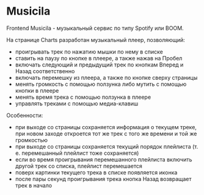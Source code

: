 # Musicila
Frontend
Musicila - музыкальный сервис по типу Spotify или BOOM.

На странице Charts разработан музыкальный плеер, позволяющий:

  - проигрывать трек по нажатию мышки по нему в списке
  - ставить на паузу по кнопке в плеере, а также нажав на Пробел
  - включать следующий и предыдущий трек по кнопкам Вперед и Назад соответственно
  - включать перемешку из плеера, а также по кнопке сверху страницы
  - менять громкость с помощью ползунка либо мутить с помощью кнопки в плеере
  - менять время трека с помощью ползунка в плеере
  - управлять треками с помощью медиа-клавиш
  
Особенности:
  - при выходе со страницы сохраняется информация о текущем треке, при новом заходе откроется тот же трек с того же времени и той же громкостью
  - при выходе со страницы сохраняется текущий порядок плейлиста (т. е. перемешанный плейлист тоже сохраняется)
  - если во время проигрывания перемешанного плейлиста включить другой трек со списка, плейлист перемешается
  - поверх картинки текущего трека в списке появляется иконка
  - после пары секунд проигрывания трека кнопка Назад возвращает трек в начало
